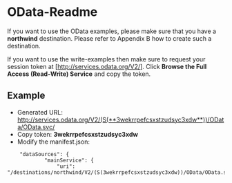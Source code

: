 # OData-Readme

If you want to use the OData examples, please make sure that you have a **northwind** destination. Please refer to Appendix B how to create such a destination.

If you want to use the write-examples then make sure to request your session token at [http://services.odata.org/V2/]. Click **Browse the Full Access (Read-Write) Service** and copy the token.

## Example
*  Generated URL: http://services.odata.org/V2/(S(**3wekrrpefcsxstzudsyc3xdw**))/OData/OData.svc/
* Copy token: **3wekrrpefcsxstzudsyc3xdw**
* Modify the manifest.json:
```
	"dataSources": {
			"mainService": {
				"uri": "/destinations/northwind/V2/(S(3wekrrpefcsxstzudsyc3xdw))/OData/OData.svc/",